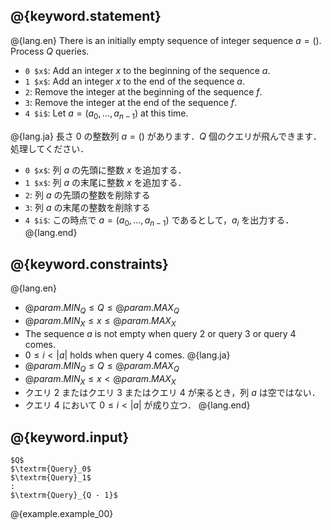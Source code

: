 ## @{keyword.statement}

@{lang.en}
There is an initially empty sequence of integer sequence $a=()$. Process $Q$ queries.

- `0 $x$`: Add an integer $x$ to the beginning of the sequence $a$.
- `1 $x$`: Add an integer $x$ to the end of the sequence $a$.
- `2`: Remove the integer at the beginning of the sequence $f$.
- `3`: Remove the integer at the end of the sequence $f$.
- `4 $i$`: Let $a = (a_0, \ldots, a_{n-1})$ at this time. 

@{lang.ja}
長さ $0$ の整数列 $a = ()$ があります．$Q$ 個のクエリが飛んできます．処理してください．

- `0 $x$`: 列 $a$ の先頭に整数 $x$ を追加する．
- `1 $x$`: 列 $a$ の末尾に整数 $x$ を追加する．
- `2`: 列 $a$ の先頭の整数を削除する
- `3`: 列 $a$ の末尾の整数を削除する
- `4 $i$`: この時点で $a = (a_0, \ldots, a_{n-1})$ であるとして，$a_i$ を出力する．
@{lang.end}

## @{keyword.constraints}

@{lang.en}
- $@{param.MIN_Q} \leq Q \leq @{param.MAX_Q}$
- $@{param.MIN_X} \leq x \leq @{param.MAX_X}$
- The sequence $a$ is not empty when query $2$ or query $3$ or query $4$ comes.
- $0\leq i < |a|$ holds when query $4$ comes.
@{lang.ja}
- $@{param.MIN_Q} \leq Q \leq @{param.MAX_Q}$
- $@{param.MIN_X} \leq x \lt @{param.MAX_X}$
- クエリ $2$ またはクエリ $3$ またはクエリ $4$ が来るとき，列 $a$ は空ではない．
- クエリ $4$ において $0\leq i<|a|$ が成り立つ．
@{lang.end}

## @{keyword.input}

~~~
$Q$
$\textrm{Query}_0$
$\textrm{Query}_1$
:
$\textrm{Query}_{Q - 1}$
~~~

@{example.example_00}
